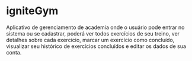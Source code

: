 # igniteGym
Aplicativo de gerenciamento de academia onde o usuário pode entrar no sistema ou se cadastrar, poderá ver todos exercícios de seu treino, ver detalhes sobre cada exercício, marcar um exercício como concluído, visualizar seu histórico de exercícios concluídos e editar os dados de sua conta.

